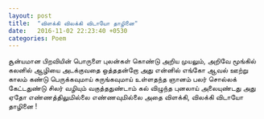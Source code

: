 ```yaml
---
layout: post
title:  "விளக்கி விலக்கி விடாயோ தாழினை"
date:   2016-11-02 22:23:40 +0530
categories: Poem
---
```

சூன்யமான பிறவியின் பொருளை
  புலன்கள் கொண்டு அறிய முயலும், அறிவே
மூங்கில் கலனில் ஆழியை
  அடக்குவதை ஒத்ததன்றோ அது
என்னில் எங்கோ ஆவல் ஊற்று
  காலம் கண்டு பெருக்கவுமாய்
சுருங்கவுமாய் உள்ளதந்த ஞானம்
  பலர் சொல்லக் கேட்டதுண்டு
சிலர் வழியும் வகுத்ததுண்டாம்
  கல் விழுந்த புனலாய்
அலையுண்டது அது ஏதோ
  எண்ணத்திலுமில்லை எண்ணவுமில்லை அதை
விளக்கி, விலக்கி விடாயோ தாழினை !
